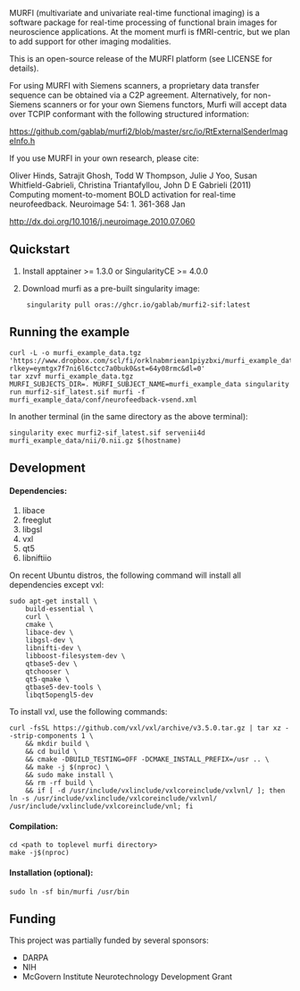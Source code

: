 MURFI (multivariate and univariate real-time functional imaging) is a software package for real-time processing of functional brain images for neuroscience applications. At the moment murfi is fMRI-centric, but we plan to add support for other imaging modalities.

This is an open-source release of the MURFI platform (see LICENSE for details).

For using MURFI with Siemens scanners, a proprietary data transfer sequence can be obtained via a C2P agreement. Alternatively, for non-Siemens scanners or for your own Siemens functors, Murfi will accept data over TCPIP conformant with the following structured information:

https://github.com/gablab/murfi2/blob/master/src/io/RtExternalSenderImageInfo.h

If you use MURFI in your own research, please cite:

Oliver Hinds, Satrajit Ghosh, Todd W Thompson, Julie J Yoo, Susan Whitfield-Gabrieli, Christina Triantafyllou, John D E Gabrieli (2011)  Computing moment-to-moment BOLD activation for real-time neurofeedback.   Neuroimage 54: 1. 361-368 Jan

http://dx.doi.org/10.1016/j.neuroimage.2010.07.060

Quickstart
----------

1. Install apptainer >= 1.3.0 or SingularityCE >= 4.0.0

1. Download murfi as a pre-built singularity image:

        singularity pull oras://ghcr.io/gablab/murfi2-sif:latest

Running the example
-------------------

    curl -L -o murfi_example_data.tgz 'https://www.dropbox.com/scl/fi/orklnabmriean1piyzbxi/murfi_example_data_v2.tgz?rlkey=eymtgx7f7ni6l6ctcc7a0buk0&st=64y08rmc&dl=0'
    tar xzvf murfi_example_data.tgz
    MURFI_SUBJECTS_DIR=. MURFI_SUBJECT_NAME=murfi_example_data singularity run murfi2-sif_latest.sif murfi -f murfi_example_data/conf/neurofeedback-vsend.xml

In another terminal (in the same directory as the above terminal):

    singularity exec murfi2-sif_latest.sif servenii4d murfi_example_data/nii/0.nii.gz $(hostname)

Development
-----------

#### Dependencies:

1. libace
1. freeglut
1. libgsl
1. vxl
1. qt5
1. libniftiio

On recent Ubuntu distros, the following command will install all dependencies except vxl:

    sudo apt-get install \
        build-essential \
        curl \
        cmake \
        libace-dev \
        libgsl-dev \
        libnifti-dev \
        libboost-filesystem-dev \
        qtbase5-dev \
        qtchooser \
        qt5-qmake \
        qtbase5-dev-tools \
        libqt5opengl5-dev

To install vxl, use the following commands:

    curl -fsSL https://github.com/vxl/vxl/archive/v3.5.0.tar.gz | tar xz --strip-components 1 \
        && mkdir build \
        && cd build \
        && cmake -DBUILD_TESTING=OFF -DCMAKE_INSTALL_PREFIX=/usr .. \
        && make -j $(nproc) \
        && sudo make install \
        && rm -rf build \
        && if [ -d /usr/include/vxlinclude/vxlcoreinclude/vxlvnl/ ]; then ln -s /usr/include/vxlinclude/vxlcoreinclude/vxlvnl/ /usr/include/vxlinclude/vxlcoreinclude/vnl; fi


#### Compilation:

    cd <path to toplevel murfi directory>
    make -j$(nproc)

#### Installation (optional):

    sudo ln -sf bin/murfi /usr/bin

Funding
-------

This project was partially funded by several sponsors:

- DARPA
- NIH
- McGovern Institute Neurotechnology Development Grant
